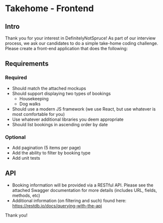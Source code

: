 # Takehome - Frontend

## Intro
Thank you for your interest in DefinitelyNotSpruce!
As part of our interview process, we ask our candidates to do a simple take-home coding challenge.
Please create a front-end application that does the following:

## Requirements

### Required
- Should match the attached mockups
- Should support displaying two types of bookings
  - Housekeeping
  - Dog walks
- Should use a modern JS framework (we use React, but use whatever is most comfortable for you)
- Use whatever additional libraries you deem appropriate
- Should list bookings in ascending order by date

### Optional
- Add pagination (5 items per page)
- Add the ability to filter by booking type
- Add unit tests

## API

- Booking information will be provided via a RESTful API. Please see the attached Swagger documentation for more details (includes URL, fields, methods, etc)
- Additional information (on filtering and such) found here: https://restdb.io/docs/querying-with-the-api

Thank you!